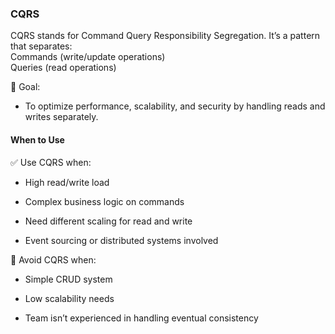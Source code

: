 ### CQRS
CQRS stands for Command Query Responsibility Segregation. It’s a pattern that separates:  
Commands (write/update operations)  
Queries (read operations)

🎯 Goal:
- To optimize performance, scalability, and security by handling reads and writes separately.

#### When to Use  
✅ Use CQRS when:

- High read/write load

- Complex business logic on commands

- Need different scaling for read and write

- Event sourcing or distributed systems involved

🚫 Avoid CQRS when:

- Simple CRUD system

- Low scalability needs

- Team isn’t experienced in handling eventual consistency
